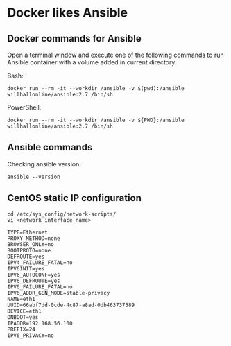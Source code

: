 # Docker likes Ansible

## Docker commands for Ansible

Open a terminal window and execute one of the following commands to run Ansible container with a volume added in current directory.

Bash:

```text
docker run --rm -it --workdir /ansible -v $(pwd):/ansible willhallonline/ansible:2.7 /bin/sh
```

PowerShell:

```text
docker run --rm -it --workdir /ansible -v ${PWD}:/ansible willhallonline/ansible:2.7 /bin/sh
```

## Ansible commands

Checking ansible version:

```text
ansible --version
```

## CentOS static IP configuration

```text
cd /etc/sys_config/network-scripts/
vi <network_interface_name>
```

```text
TYPE=Ethernet
PROXY_METHOD=none
BROWSER_ONLY=no
BOOTPROTO=none
DEFROUTE=yes
IPV4_FAILURE_FATAL=no
IPV6INIT=yes
IPV6_AUTOCONF=yes
IPV6_DEFROUTE=yes
IPV6_FAILURE_FATAL=no
IPV6_ADDR_GEN_MODE=stable-privacy
NAME=eth1
UUID=66abf7dd-0cde-4c87-a8ad-0db463737589
DEVICE=eth1
ONBOOT=yes
IPADDR=192.168.56.100
PREFIX=24
IPV6_PRIVACY=no
```